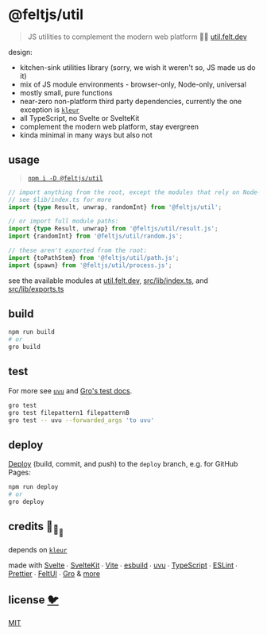 # @feltjs/util

> JS utilities to complement the modern web platform 🦕🐋
> [util.felt.dev](https://util.felt.dev)

design:

- kitchen-sink utilities library (sorry, we wish it weren't so, JS made us do it)
- mix of JS module environments - browser-only, Node-only, universal
- mostly small, pure functions
- near-zero non-platform third party dependencies,
  currently the one exception is [`kleur`](https://github.com/lukeed/kleur)
- all TypeScript, no Svelte or SvelteKit
- complement the modern web platform, stay evergreen
- kinda minimal in many ways but also not

## usage

> [`npm i -D @feltjs/util`](https://www.npmjs.com/package/@feltjs/util)

```ts
// import anything from the root, except the modules that rely on Node-only dependencies -
// see $lib/index.ts for more
import {type Result, unwrap, randomInt} from '@feltjs/util';

// or import full module paths:
import {type Result, unwrap} from '@feltjs/util/result.js';
import {randomInt} from '@feltjs/util/random.js';

// these aren't exported from the root:
import {toPathStem} from '@feltjs/util/path.js';
import {spawn} from '@feltjs/util/process.js';
```

see the available modules at [util.felt.dev](https://util.felt.dev),
[src/lib/index.ts](src/lib/index.ts),
and [src/lib/exports.ts](src/lib/exports.ts)

## build

```bash
npm run build
# or
gro build
```

## test

For more see [`uvu`](https://github.com/lukeed/uvu)
and [Gro's test docs](https://github.com/feltjs/gro/blob/main/src/docs/test.md).

```bash
gro test
gro test filepattern1 filepatternB
gro test -- uvu --forwarded_args 'to uvu'
```

## deploy

[Deploy](https://github.com/feltjs/gro/blob/main/src/docs/deploy.md)
(build, commit, and push) to the `deploy` branch, e.g. for GitHub Pages:

```bash
npm run deploy
# or
gro deploy
```

## credits 🐢<sub>🐢</sub><sub><sub>🐢</sub></sub>

depends on [`kleur`](https://github.com/lukeed/kleur)

made with [Svelte](https://github.com/sveltejs/svelte) ∙
[SvelteKit](https://github.com/sveltejs/kit) ∙
[Vite](https://github.com/vitejs/vite) ∙
[esbuild](https://github.com/evanw/esbuild) ∙
[uvu](https://github.com/lukeed/uvu) ∙
[TypeScript](https://github.com/microsoft/TypeScript) ∙
[ESLint](https://github.com/eslint/eslint) ∙
[Prettier](https://github.com/prettier/prettier) ∙
[FeltUI](https://github.com/feltjs/felt-ui) ∙
[Gro](https://github.com/feltjs/gro)
& [more](package.json)

## license [🐦](https://wikipedia.org/wiki/Free_and_open-source_software)

[MIT](LICENSE)
